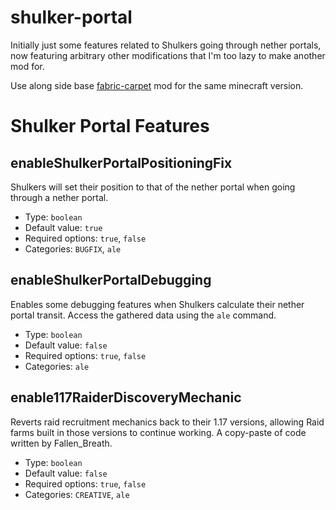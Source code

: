 # shulker-portal

Initially just some features related to Shulkers going through nether portals, now featuring arbitrary other modifications that I'm too lazy to make another mod for.

Use along side base [fabric-carpet](https://github.com/gnembon/fabric-carpet) mod for the same minecraft version.


# Shulker Portal Features

## enableShulkerPortalPositioningFix
Shulkers will set their position to that of the nether portal when going through a nether portal.
* Type: `boolean`  
* Default value: `true`  
* Required options: `true`, `false`  
* Categories: `BUGFIX`, `ale`  
  
## enableShulkerPortalDebugging
Enables some debugging features when Shulkers calculate their nether portal transit. Access the gathered data using the `ale` command.
* Type: `boolean`  
* Default value: `false`  
* Required options: `true`, `false`  
* Categories: `ale`  

## enable117RaiderDiscoveryMechanic
Reverts raid recruitment mechanics back to their 1.17 versions, allowing Raid farms built in those versions to continue working. A copy-paste of code written by Fallen_Breath.
* Type: `boolean`
* Default value: `false`
* Required options: `true`, `false`
* Categories: `CREATIVE`, `ale`
